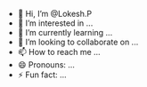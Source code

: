 - 👋 Hi, I’m @Lokesh.P
- 👀 I’m interested in ...
- 🌱 I’m currently learning ...
- 💞️ I’m looking to collaborate on ...
- 📫 How to reach me ...
- 😄 Pronouns: ...
- ⚡ Fun fact: ...

<!---
Lokeshpo/Lokeshpo is a ✨ special ✨ repository because its `README.md` (this file) appears on your GitHub profile.
You can click the Preview link to take a look at your changes.
--->
